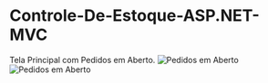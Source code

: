 # Controle-De-Estoque-ASP.NET-MVC
Tela Principal com Pedidos em Aberto.
![Pedidos em Aberto](https://user-images.githubusercontent.com/81596957/155583833-21f28731-f4c4-4803-8955-677c6371f896.png)
![Pedidos em Aberto](https://user-images.githubusercontent.com/81596957/155584026-5a40b29b-ea95-4da5-a58c-974032b3ab6b.png)
